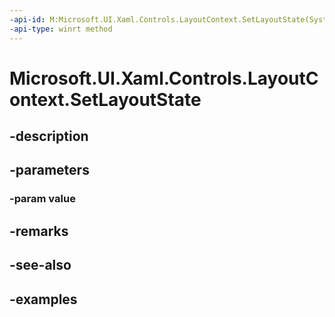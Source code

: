 ```yaml
---
-api-id: M:Microsoft.UI.Xaml.Controls.LayoutContext.SetLayoutState(System.Object)
-api-type: winrt method
---
```


<!-- Method syntax.
virtual protected void LayoutContext.SetLayoutState(Object value)
-->

# Microsoft.UI.Xaml.Controls.LayoutContext.SetLayoutState

## -description

## -parameters
### -param value

## -remarks

## -see-also

## -examples

